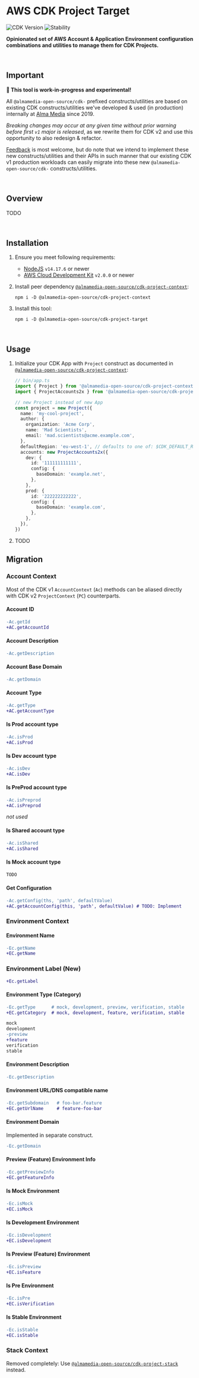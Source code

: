 # AWS CDK Project Target

![CDK Version](https://img.shields.io/badge/CDK-v2-informational "CDK v2")
![Stability](https://img.shields.io/badge/Stability-Experimental-yellow "Stability: Experimental")

**Opinionated set of AWS Account & Application Environment configuration combinations and utilities to manage them for CDK Projects.**



<br/>

## Important

**🚧 This tool is work-in-progress and experimental!**

All `@almamedia-open-source/cdk-` prefixed constructs/utilities are based on existing CDK constructs/utilities we've developed & used (in production) internally at [Alma Media](https://www.almamedia.fi/en/) since 2019.

_Breaking changes may occur at any given time without prior warning before first `v1` major is released_, as we rewrite them for CDK v2 and use this opportunity to also redesign & refactor.

[Feedback](https://github.com/almamedia-open-source/cdk-project-target/issues) is most welcome, but do note that we intend to implement these new constructs/utilities and their APIs in such manner that our existing CDK v1 production workloads can easily migrate into these new `@almamedia-open-source/cdk-` constructs/utilities.

<br/>

## Overview

TODO

<br/>

## Installation

1. Ensure you meet following requirements:
    - [NodeJS](https://nodejs.org/en/) `v14.17.6` or newer
    - [AWS Cloud Development Kit](https://aws.amazon.com/cdk/) `v2.0.0` or newer

2. Install peer dependency [`@almamedia-open-source/cdk-project-context`](https://github.com/almamedia-open-source/cdk-project-context):
    ```shell
    npm i -D @almamedia-open-source/cdk-project-context
    ```

3. Install this tool:
    ```shell
    npm i -D @almamedia-open-source/cdk-project-target
    ```

<br/>

## Usage

1. Initialize your CDK App with `Project` construct as documented in [`@almamedia-open-source/cdk-project-context`](https://github.com/almamedia-open-source/cdk-project-context):
    ```ts
    // bin/app.ts
    import { Project } from '@almamedia-open-source/cdk-project-context';
    import { ProjectAccounts2x } from '@almamedia-open-source/cdk-project-target';

    // new Project instead of new App
    const project = new Project({
      name: 'my-cool-project',
      author: {
        organization: 'Acme Corp',
        name: 'Mad Scientists',
        email: 'mad.scientists@acme.example.com',
      },
      defaultRegion: 'eu-west-1', // defaults to one of: $CDK_DEFAULT_REGION, $AWS_REGION or us-east-1
      accounts: new ProjectAccounts2x({
        dev: {
          id: '111111111111',
          config: {
            baseDomain: 'example.net',
          },
        },
        prod: {
          id: '222222222222',
          config: {
            baseDomain: 'example.com',
          },
        },
      }),
    })
    ```

2. TODO


## Migration

### Account Context

Most of the CDK v1 `AccountContext` (`Ac`) methods can be aliased directly with CDK v2 `ProjectContext` (`PC`) counterparts.

#### Account ID
```diff
-Ac.getId
+AC.getAccountId
```

#### Account Description
```diff
-Ac.getDescription
```

#### Account Base Domain
```diff
-Ac.getDomain
```

#### Account Type
```diff
-Ac.getType
+AC.getAccountType
```

#### Is Prod account type
```diff
-Ac.isProd
+AC.isProd
```

#### Is Dev account type
```diff
-Ac.isDev
+AC.isDev
```

#### Is PreProd account type
```diff
-Ac.isPreprod
+AC.isPreprod
```
_not used_

#### Is Shared account type
```diff
-Ac.isShared
+AC.isShared
```

#### Is Mock account type
```diff
TODO
```

#### Get Configuration
```diff
-Ac.getConfig(ths, 'path', defaultValue)
+AC.getAccountConfig(this, 'path', defaultValue) # TODO: Implement
```




### Environment Context

#### Environment Name
```diff
-Ec.getName
+EC.getName
```

### Environment Label (New)

```diff
+Ec.getLabel
```

#### Environment Type (Category)
```diff
-Ec.getType      # mock, development, preview, verification, stable
+EC.getCategory  # mock, development, feature, verification, stable
```
```diff
mock
development
-preview
+feature
verification
stable
```


#### Environment Description
```diff
-Ec.getDescription
```

#### Environment URL/DNS compatible name

```diff
-Ec.getSubdomain   # foo-bar.feature
+EC.getUrlName     # feature-foo-bar
```

#### Environment Domain

Implemented in separate construct.

```diff
-Ec.getDomain
```


#### Preview (Feature) Environment Info
```diff
-Ec.getPreviewInfo
+EC.getFeatureInfo
```

#### Is Mock Environment
```diff
-Ec.isMock
+EC.isMock
```

#### Is Development Environment
```diff
-Ec.isDevelopment
+EC.isDevelopment
```

#### Is Preview (Feature) Environment
```diff
-Ec.isPreview
+EC.isFeature
```

#### Is Pre Environment
```diff
-Ec.isPre
+EC.isVerification
```

#### Is Stable Environment
```diff
-Ec.isStable
+EC.isStable
```


### Stack Context

Removed completely: Use [`@almamedia-open-source/cdk-project-stack`](https://github.com/almamedia-open-source/cdk-project-stack/) instead.
